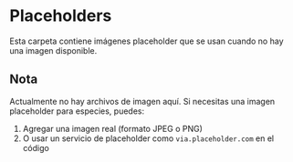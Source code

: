 # Placeholders

Esta carpeta contiene imágenes placeholder que se usan cuando no hay una imagen disponible.

## Nota

Actualmente no hay archivos de imagen aquí. Si necesitas una imagen placeholder para especies, puedes:
1. Agregar una imagen real (formato JPEG o PNG)
2. O usar un servicio de placeholder como `via.placeholder.com` en el código

